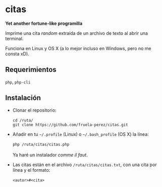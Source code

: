 # citas

**Yet another fortune-like programilla** 

Imprime una cita *random* extraída de un archivo de texto al abrir una terminal.

Funciona en Linux y OS X (a lo mejor incluso en Windows, pero no me consta xD).

## Requerimientos

`php`, `php-cli`

## Instalación

+ Clonar el repositorio:<br/><br/>
  `cd /ruta/`<br/>
  `git clone https://github.com/fruela-perez/citas.git` 

+ Añadir en tu `~/.profile` (Linux) o `~/.bash_profile` (OS X) la línea:<br/><br/>
  `php /ruta/citas/citas.php` <br/><br/>
  Ya haré un instalador *comme il faut*.

+ Las citas están en el archivo `/ruta/citas/citas.txt`, con una cita por línea y el formato:<br/><br/>
  `<autor>#<cita>`

